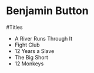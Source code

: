 # Benjamin Button
 #Titles
- A River Runs Through It
- Fight Club
- 12 Years a Slave
- The Big Short
- 12 Monkeys

